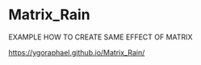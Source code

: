 # Matrix_Rain


EXAMPLE HOW TO CREATE SAME EFFECT OF MATRIX


https://ygoraphael.github.io/Matrix_Rain/
